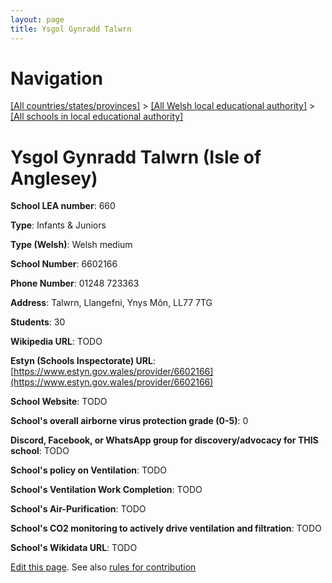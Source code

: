 ```yaml
---
layout: page
title: Ysgol Gynradd Talwrn
---
```

# Navigation

[[All countries/states/provinces]](../../..) > [[All Welsh local educational authority]](../..) > [[All schools in local educational authority]](..)

# Ysgol Gynradd Talwrn (Isle of Anglesey)

**School LEA number**: 660

**Type**: Infants & Juniors

**Type (Welsh)**: Welsh medium

**School Number**: 6602166

**Phone Number**: 01248 723363

**Address**: Talwrn, Llangefni, Ynys Môn, LL77 7TG

**Students**: 30

**Wikipedia URL**: TODO

**Estyn (Schools Inspectorate) URL**: [https://www.estyn.gov.wales/provider/6602166](https://www.estyn.gov.wales/provider/6602166)

**School Website**: TODO

**School's overall airborne virus protection grade (0-5)**: 0

**Discord, Facebook, or WhatsApp group for discovery/advocacy for THIS school**: TODO

**School's policy on Ventilation**: TODO

**School's Ventilation Work Completion**: TODO

**School's Air-Purification**: TODO

**School's CO2 monitoring to actively drive ventilation and filtration**: TODO

**School's Wikidata URL**: TODO




[Edit this page](https://github.com/VentilationProject/Wales/edit/prif/./Isle_of_Anglesey/Ysgol_Gynradd_Talwrn.md). See also [rules for contribution](../../../contribution-rules/)